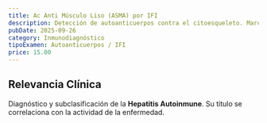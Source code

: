 ```yaml
---
title: Ac Anti Músculo Liso (ASMA) por IFI
description: Detección de autoanticuerpos contra el citoesqueleto. Marcador principal de la **Hepatitis Autoinmune (HAI) tipo 1**.
pubDate: 2025-09-26
category: Inmunodiagnóstico
tipoExamen: Autoanticuerpos / IFI
price: 15.00
---
```


## Relevancia Clínica
Diagnóstico y subclasificación de la **Hepatitis Autoinmune**. Su título se correlaciona con la actividad de la enfermedad.